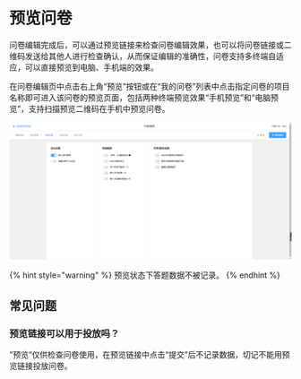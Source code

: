 # 预览问卷

问卷编辑完成后，可以通过预览链接来检查问卷编辑效果，也可以将问卷链接或二维码发送给其他人进行检查确认，从而保证编辑的准确性，问卷支持多终端自适应，可以直接预览到电脑、手机端的效果。

在问卷编辑页中点击右上角“预览”按钮或在“我的问卷”列表中点击指定问卷的项目名称即可进入该问卷的预览页面，包括两种终端预览效果“手机预览”和“电脑预览”，支持扫描预览二维码在手机中预览问卷。

![&#x9884;&#x89C8;&#x95EE;&#x5377;](../.gitbook/assets/image%20%28316%29.png)



{% hint style="warning" %}
预览状态下答题数据不被记录。
{% endhint %}

## 常见问题

### 预览链接可以用于投放吗？

”预览“仅供检查问卷使用，在预览链接中点击“提交”后不记录数据，切记不能用预览链接投放问卷。

